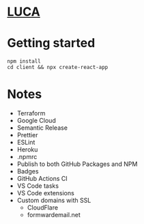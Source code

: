 # [LUCA](https://en.wikipedia.org/wiki/Last_universal_common_ancestor)

# Getting started
```
npm install
cd client && npx create-react-app
```

# Notes
- Terraform
- Google Cloud
- Semantic Release
- Prettier
- ESLint
- Heroku
- .npmrc
- Publish to both GitHub Packages and NPM
- Badges
- GitHub Actions CI
- VS Code tasks
- VS Code extensions
- Custom domains with SSL
  - CloudFlare
  - formwardemail.net
